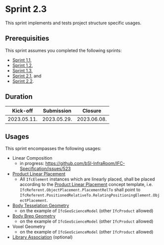 # Sprint 2.3

This sprint implements and tests project structure specific usages.


## Prerequisities

This sprint assumes you completed the following sprints:

- [Sprint 1.1](./sprint1_1.md),
- [Sprint 1.2](./sprint1_2.md),
- [Sprint 1.3](./sprint1_3.md),
- [Sprint 2.1](./sprint2_1.md), and
- [Sprint 2.2](./sprint2_2.md).


## Duration

| Kick-off    | Submission  | Closure     |
|-------------|-------------|-------------|
| 2023.05.11. | 2023.05.29. | 2023.06.08. |


## Usages

This sprint encompasses the following usages:

- Linear Composition
    - in progress: https://github.com/bSI-InfraRoom/IFC-Specification/issues/523
- [Product Linear Placement](https://bsi-infraroom.github.io/IFC-Documentation-Tunnel/4_4_0_0/general/HTML/link/product-linear-placement.htm)
    - All `IfcElement` instances which are linearly placed, shall be placed according to the [Product Linear Placement](https://bsi-infraroom.github.io/IFC-Documentation-Tunnel/4_4_0_0/general/HTML/link/product-linear-placement.htm) concept template, i.e. `IfcReferent.ObjectPlacement.PlacementRelTo` shall point to `IfcReferent.PositionedRelativeTo.RelatingPositioningElement.ObjectPlacement`.
- [Body Tesselation Geometry](https://bsi-infraroom.github.io/IFC-Documentation-Tunnel/4_4_0_0/general/HTML/link/body-tessellation-geometry.htm)
    - on the example of `IfcGeoScienceModel` (other `IfcProduct` allowed)
- [Body Brep Geometry](https://bsi-infraroom.github.io/IFC-Documentation-Tunnel/4_4_0_0/general/HTML/link/body-brep-geometry.htm)
    - on the example of `IfcGeoScienceModel` (other `IfcProduct` allowed)
- Voxel Geometry
    - on the example of `IfcGeoScienceModel` (other `IfcProduct` allowed)
- [Library Association](https://bsi-infraroom.github.io/IFC-Documentation-Tunnel/4_4_0_0/general/HTML/link/library-association.htm) (optional)
